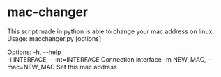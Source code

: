 # mac-changer
This script made in python is able to change your mac address on linux.
Usage: macchanger.py [options]

Options:
  -h, --help            
  -i INTERFACE, --int=INTERFACE   Connection interface
  -m NEW_MAC,   --mac=NEW_MAC     Set this mac address
